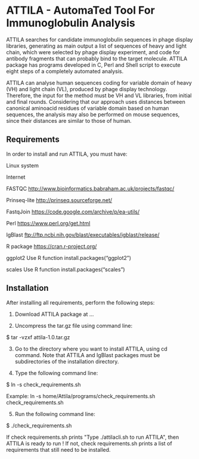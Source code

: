 # ATTILA - AutomaTed Tool For Immunoglobulin Analysis

ATTILA searches for candidate immunoglobulin sequences in phage display libraries, generating as main output a list of sequences of heavy and light chain, which were selected by phage display experiment, and code for antibody fragments that can probably bind to the target molecule. ATTILA package has programs developed in C, Perl and Shell script to execute eight steps of a completely automated analysis.

ATTILA can analyse human sequences coding for variable domain of heavy (VH) and light chain (VL), produced by phage display technology. Therefore, the input for the method must be VH and VL libraries, from initial and final rounds. Considering that our approach uses distances between canonical aminoacid residues of variable domain based on human sequences, the analysis may also be performed on mouse sequences, since their distances are similar to those of human.


## Requirements

In order to install and run ATTILA, you must have:

Linux system

Internet

FASTQC http://www.bioinformatics.babraham.ac.uk/projects/fastqc/

Prinseq-lite http://prinseq.sourceforge.net/

FastqJoin https://code.google.com/archive/p/ea-utils/

Perl https://www.perl.org/get.html

IgBlast ftp://ftp.ncbi.nih.gov/blast/executables/igblast/release/

R package https://cran.r-project.org/

ggplot2 Use R function install.packages(“ggplot2”)

scales Use R function install.packages(“scales”)


## Installation

After installing all requirements, perform the following steps:

1. Download ATTILA package at ...

2. Uncompress the tar.gz file using command line:

$ tar -vzxf attila-1.0.tar.gz

3. Go to the directory where you want to install ATTILA, using cd command. Note that ATTILA and IgBlast packages must be subdirectories of the installation directory.

4. Type the following command line:

$ ln -s <path to check_requirements.sh> check_requirements.sh
  
Example: ln -s home/Attila/programs/check_requirements.sh check_requirements.sh

5. Run the following command line:

$ ./check_requirements.sh

If check requirements.sh prints "Type ./attilacli.sh to run ATTILA", then ATTILA is ready to run ! 
If not, check requirements.sh prints a list of requirements that still need to be installed.

